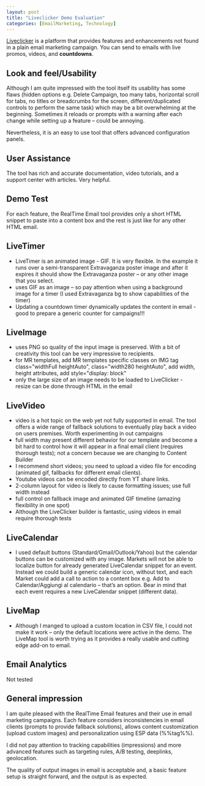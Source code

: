 ```yaml
---
layout: post
title: "Liveclicker Demo Evaluation"
categories: [EmailMarketing, Technology]
---
```


[Liveclicker](https://www.liveclicker.com) is a platform that provides features and enhancements not found in a plain email marketing campaign. You can send to emails with live promos, videos, and **countdowns**. 


## Look and feel/Usability

Although I am quite impressed with the tool itself its usability has some flaws (hidden options e.g. Delete Campaign, too many tabs, horizontal scroll for tabs, no titles or breadcrumbs for the screen, different/duplicated controls to perform the same task) which may be a bit overwhelming at the beginning. Sometimes it reloads or prompts with a warning after each change while setting up a feature – could be annoying.

Nevertheless, it is an easy to use tool that offers advanced configuration panels.

## User Assistance

The tool has rich and accurate documentation, video tutorials, and a support center with articles. Very helpful.

## Demo Test

For each feature, the RealTime Email tool provides only a short HTML snippet to paste into a content box and the rest is just like for any other HTML email. 

## LiveTimer
*   LiveTimer is an animated image - GIF. It is very flexible. In the example it runs over a semi-transparent Extravaganza poster image and after it expires it should show the Extravaganza poster – or any other image that you select. 
*   uses GIF as an image – so pay attention when using a background image for a timer (I used Extravaganza bg to show capabilities of the timer)
*   Updating a countdown timer dynamically updates the content in email - good to prepare a generic counter for campaigns!!!

## LiveImage
*   uses PNG so quality of the input image is preserved. With a bit of creativity this tool can be very impressive to recipients.
*   for MR templates, add MR templates specific classes on IMG tag class="widthFull heightAuto", class="width280 heightAuto", add width, height attributes, add style="display: block"
*   only the large size of an image needs to be loaded to LiveClicker - resize can be done through HTML in the email

## LiveVideo
*   video is a hot topic on the web yet not fully supported in email. The tool offers a wide range of fallback solutions to eventually play back a video on users premises. Worth experimenting in out campaigns
*   full width may present different behavior for our template and become a bit hard to control how it will appear in a final email client (requires thorough tests); not a concern because we are changing to Content Builder
*   I recommend short videos; you need to upload a video file for encoding (animated gif, fallbacks for different email clients).
*   Youtube videos can be encoded directly from YT share links.
*   2-column layout for video is likely to cause formatting issues; use full width instead
*   full control on fallback image and animated GIF timeline (amazing flexibility in one spot)
*   Although the LiveClicker builder is fantastic, using videos in email require thorough tests

## LiveCalendar
*   I used default buttons (Standard/Gmail/Outlook/Yahoo) but the calendar buttons can be customized with any image. Markets will not be able to localize button for already generated LiveCalendar snippet for an event. Instead we could build a generic calendar icon, without text, and each Market could add a call to action to a content box e.g. Add to Calendar/Aggiungi al calendario – that’s an option. Bear in mind that each event requires a new LiveCalendar snippet (different data).

## LiveMap
*   Although I manged to upload a custom location in CSV file, I could not make it work – only the default locations were active in the demo. The LiveMap tool is worth trying as it provides a really usable and cutting edge add-on to email.

## Email Analytics

Not tested

## General impression

I am quite pleased with the RealTime Email features and their use in email marketing campaigns. Each feature considers inconsistencies in email clients (prompts to provide fallback solutions), allows content customization (upload custom images) and personalization using ESP data (%%tag%%).

I did not pay attention to tracking capabilities (impressions) and more advanced features such as targeting rules, A/B testing, deeplinks, geolocation.

 The quality of output images in email is acceptable and, a basic feature setup is straight forward, and the output is as expected.

